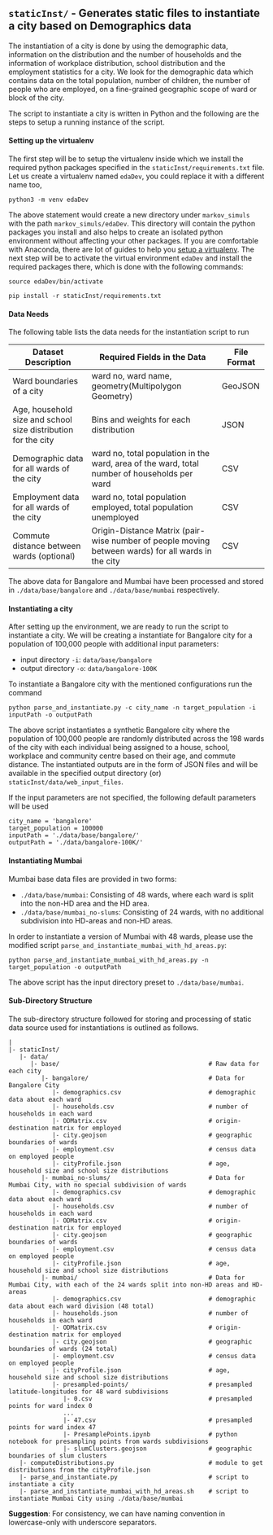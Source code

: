 ## `staticInst/` - Generates static files to instantiate a city based on Demographics data
The instantiation of a city is done by using the demographic data, information on the distribution and the number of households and the information of workplace distribution, school distribution and the employment statistics for a city. We look for the demographic data which contains data on the total population, number of children, the number of people who are employed, on a fine-grained geographic scope of ward or block of the city.

The script to instantiate a city is written in Python and the following are the steps to setup a running instance of the script.

#### Setting up the virtualenv
The first step will be to setup the virtualenv inside which we install the required python packages  specified in the `staticInst/requirements.txt` file.
Let us create a virtualenv named `edaDev`, you could replace it with a different name too,

`python3 -m venv edaDev`

The above statement would create a new directory under `markov_simuls` with the path `markov_simuls/edaDev`. This directory will contain the python packages you install and also helps to create an isolated python environment without affecting your other packages.
If you are comfortable with Anaconda, there are lot of guides to help you [setup a virtualenv](https://uoa-eresearch.github.io/eresearch-cookbook/recipe/2014/11/20/conda/). The next step will be to activate the virtual environment `edaDev` and install the required packages there, which is done with the following commands:

```
source edaDev/bin/activate
```
```
pip install -r staticInst/requirements.txt
```

#### Data Needs
The following table lists the data needs for the instantiation script to run

| Dataset Description| Required Fields in the Data | File Format |
|--------------------|-----------------------------|-------------|
|Ward boundaries of a city | ward no, ward name, geometry(Multipolygon Geometry) | GeoJSON|
|Age, household size and school size distribution for the  city| Bins and weights for each distribution  |JSON|
|Demographic data for all wards of the city|ward no, total population in the ward, area of the ward, total number of households per ward | CSV |
|Employment data for all wards of the city|ward no, total population employed, total population unemployed| CSV |
|Commute distance between wards (optional)| Origin-Distance Matrix (pair-wise number of people moving between wards) for all wards in the city | CSV|

The above data for Bangalore and Mumbai have been processed and stored in `./data/base/bangalore` and `./data/base/mumbai` respectively.

#### Instantiating a city
After setting up the environment, we are ready to run the script to instantiate a city. We will be creating a instantiate for Bangalore city for a population of 100,000 people with additional input parameters:

- input directory `-i`: `data/base/bangalore`
- output directory `-o`: `data/bangalore-100K`

To instantiate a Bangalore city with the mentioned configurations run the command

```
python parse_and_instantiate.py -c city_name -n target_population -i inputPath -o outputPath
```

The above script instantiates a synthetic Bangalore city where the population of 100,000 people are randomly distributed across the 198 wards of the city with each individual being assigned to a house, school, workplace and community centre based on their age, and commute distance. The instantiated outputs are in the form of JSON files and will be available in the specified output directory (or) `staticInst/data/web_input_files`.


If the input parameters are not specified, the following default parameters will be used

```
city_name = 'bangalore'
target_population = 100000
inputPath = './data/base/bangalore/'
outputPath = './data/bangalore-100K/'
```

#### Instantiating Mumbai

Mumbai base data files are provided in two forms:

- `./data/base/mumbai`: Consisting of 48 wards, where each ward is split into the non-HD area and the HD area.
- `./data/base/mumbai_no-slums`: Consisting of 24 wards, with no additional subdivision into HD-areas and non-HD areas.

In order to instantiate a version of Mumbai with 48 wards, please use the modified script `parse_and_instantiate_mumbai_with_hd_areas.py`:

```
python parse_and_instantiate_mumbai_with_hd_areas.py -n target_population -o outputPath
```

The above script has the input directory preset to `./data/base/mumbai`.

#### Sub-Directory Structure
The sub-directory structure followed for storing and processing of static data source used for instantiations is outlined as follows.


```
|
|- staticInst/
   |- data/
      |- base/                                         # Raw data for each city
         |- bangalore/                                 # Data for Bangalore City
            |- demographics.csv                        # demographic data about each ward
            |- households.csv                          # number of households in each ward
            |- ODMatrix.csv                            # origin-destination matrix for employed
            |- city.geojson                            # geographic boundaries of wards
            |- employment.csv                          # census data on employed people
            |- cityProfile.json                        # age, household size and school size distributions
         |- mumbai_no-slums/                           # Data for Mumbai City, with no special subdivision of wards
            |- demographics.csv                        # demographic data about each ward
            |- households.csv                          # number of households in each ward
            |- ODMatrix.csv                            # origin-destination matrix for employed
            |- city.geojson                            # geographic boundaries of wards
            |- employment.csv                          # census data on employed people
            |- cityProfile.json                        # age, household size and school size distributions
         |- mumbai/                                    # Data for Mumbai City, with each of the 24 wards split into non-HD areas and HD-areas
            |- demographics.csv                        # demographic data about each ward division (48 total)
            |- households.json                         # number of households in each ward
            |- ODMatrix.csv                            # origin-destination matrix for employed
            |- city.geojson                            # geographic boundaries of wards (24 total)
            |- employment.csv                          # census data on employed people
            |- cityProfile.json                        # age, household size and school size distributions
            |- presampled-points/                      # presampled latitude-longitudes for 48 ward subdivisions
               |- 0.csv                                # presampled points for ward index 0
               ...
               |- 47.csv                               # presampled points for ward index 47
               |- PresamplePoints.ipynb                # python notebook for presampling points from wards subdivisions
               |- slumClusters.geojson                 # geographic boundaries of slum clusters
   |- computeDistributions.py                          # module to get distributions from the cityProfile.json
   |- parse_and_instantiate.py                         # script to instantiate a city
   |- parse_and_instantiate_mumbai_with_hd_areas.sh    # script to instantiate Mumbai City using ./data/base/mumbai
```

**Suggestion**: For consistency, we can have naming convention in lowercase-only with underscore separators.

